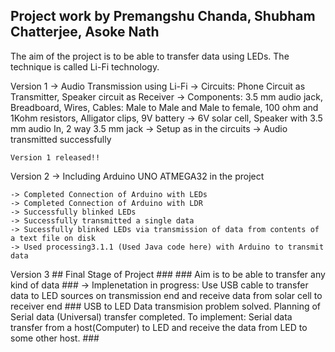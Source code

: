 ##  Project work by Premangshu Chanda, Shubham Chatterjee, Asoke Nath

The aim of the project is to be able to transfer data using LEDs. The technique is called Li-Fi technology.

Version 1
	-> Audio Transmission using Li-Fi
	-> Circuits: Phone Circuit as Transmitter, Speaker circuit as Receiver
	-> Components: 3.5 mm audio jack, Breadboard, Wires, Cables:  Male to Male and Male to female, 100 ohm and 1Kohm resistors, Alligator clips, 9V battery
	-> 6V solar cell, Speaker with 3.5 mm audio In, 2 way 3.5 mm  jack
	-> Setup as in the circuits 
	-> Audio transmitted successfully
	
	Version 1 released!!
	
Version 2
	-> Including Arduino UNO ATMEGA32 in the project
	
	-> Completed Connection of Arduino with LEDs
	-> Completed Connection of Arduino with LDR
	-> Successfully blinked LEDs
	-> Successfully transmitted a single data
	-> Sucessfully blinked LEDs via transmission of data from contents of a text file on disk
	-> Used processing3.1.1 (Used Java code here) with Arduino to transmit data
	
Version 3
	## Final Stage of Project ###
	###  Aim is to be able to transfer any kind of data	###
	-> Implenetation in progress: Use USB cable to transfer data to LED sources on transmission end and receive data from solar cell to receiver end 
	### USB to LED Data transmision problem solved.
		Planning of Serial data (Universal) transfer completed.
		To implement: Serial data transfer from a host(Computer) to LED and receive the data from LED to some other host. 
	###
	
	



